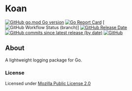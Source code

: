 # Koan

[![GitHub go.mod Go version](https://img.shields.io/github/go-mod/go-version/spoonboy-io/koan?style=flat-square)](https://go.dev/)
[![Go Report Card](https://goreportcard.com/badge/github.com/spoonboy-io/koan?style=flat-square)](https://goreportcard.com/report/github.com/spoonboy-io/koan)
[![GitHub Workflow Status (branch)](https://img.shields.io/github/actions/workflow/status/spoonboy-io/koan/unit_test.yml?branch=master&label=tests&style=flat-square)]
[![GitHub Release Date](https://img.shields.io/github/release-date/spoonboy-io/koan?style=flat-square)](https://github.com/spoonboy-io/koan/releases)
[![GitHub commits since latest release (by date)](https://img.shields.io/github/commits-since/spoonboy-io/koan/latest?style=flat-square)](https://github.com/spoonboy-io/koan/commits)
[![GitHub](https://img.shields.io/github/license/spoonboy-io/koan?label=license&style=flat-square)](LICENSE)

## About

A lightweight logging package for Go.

### License
Licensed under [Mozilla Public License 2.0](LICENSE)
